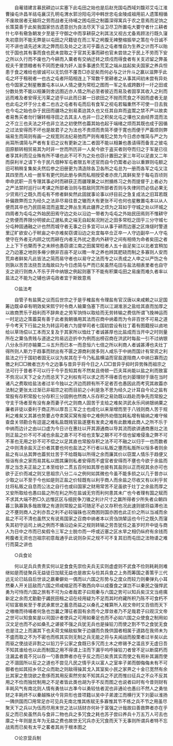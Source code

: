 <!-- { "loadSidebar": true } -->
　　自鼌错建言募民耕边以实塞下此屯田之始也是后赵充国屯西域刘馥邓艾屯江淮曹操屯许昌羊祜屯襄汉孔明屯渭水郭汾阳屯河中韩世忠屯金陵成祖用前人遗策相循不废故居者无输将之劳而战者无待哺之困屯田之制葢深得寓兵于农之意焉而足饷之长策莫善于此矣我国家仿古遗意创为良法尽天下设卫尽卫所置屯大要守者什三耕者什七卒有儆急朝发夕至是于守御之中而享耕获之利其法又视古尤备焉顾法行既久寖失初意则不能无弊是以屯田之尺籍徒在而三军之枵腹无裨整缩振举之策在今日诚不可不讲也请先述末流之弊而后及处之之法可乎葢古之屯者惟自为生养之计而不以贻忧于国也其有事而食也民未尝取之于官其无事而耕也官未尝敛之于民上不劳而下安之所以久行而不废也乃今耕而入粟者有交纳迁转之烦戍而得食者有关支迟留之弊虽视夫千里馈粮者有不同而吏缘为奸人滋多事逋负荒芜之端从兹起矣夫国家之养兵怛患于食之难给也彼诚可以无饥但不厪吾□亦足矣而何必与之计升斗之赢以滋弊乎此屯之坏于租税者一也古之屯者阡陌相连上下常数千里耕者之从事其间初未尝有异处也今国家之制星散置屯本以从人情之便为常稔之图而一军之名或跨数圩一圩之田或分数处势不能以相兼则舍远图近亦人情之所必至者彼近而易及者固享其收入之利而远而难及者安得无污莱之迹乎以此而日甚一日欲田之不抛而荒食之不因而虚者无是也此屯之坏于分土者二也古之屯者有屯而后有食军之视屯若辎重然不可使一日去我也今屯之始也杂于民田而疆场之别易紊迨其久也又任其自弃而盗鬻之禁不严以故卖者易售买者勿行辗转相寻田之去其主人也非一日之积矣北屯之壤也又由经界混而法之不立三也夫法之坏也非立法之初使然也葢其始也起于端绪之烦而其既也成于因循之过法安得而不坏也是故君子之为法也不贵烦而贵简不便于寛也而便于严葢烦则弊端易生而简则有画一之规宽则法纪易弛而严则有难犯之势为今日虑亦惟简与严之为尚耳所谓简与严者有复旧之议有更新之法二者固不能以相兼也愚请得而备言之彼屯田原额转相贸易其为时非一世而所历非一人矣今欲于盗买者则夺而归之于军是已往者享其利而见业殊有所不堪也此不可不为之处也窃计置田之家三年可以足直又二年而获利半之请下令于民凡佃种军屯者限五年还官而自今仍鬻者必治以重罪则屯额之旧可稍稍复集矣夫然后参之旧册更为清造除各卫各所之屯总为一册而各军之屯又注其四至而人给一册军有更代则此册与俱而私相授受者亦庶几其鲜矣至于每屯百顷则申命武职一员专理其事必时而耕获正而疆理兼之以拊揗练习之务而提督于上者必为之严法禁时巡行以考课之所部者治则与胜敌同赏所部者否则与失律同罚必信必果无少贷焉行之既久而屯有不修者鲜矣然此固就事论事以纾目前之急复成法之旧耳若既补偏救弊而立为经久之法非尽易往昔之辙而大有更张不可也何也星散置屯本以从人便而其卒也乃民田易混而盗鬻之弊丛生焉此疆界之烦为之耳如于守城之处以环城之四周者为屯屯之外始民田焉守边之处以沿边一带者为屯屯之外始民田焉则不惟耕守之势便而界限分明彼此辽邈私卖之端无自起矣况附近之田多常稔之田乎三分守城七分屯种固通融之计也然而城守者无事之日多宜可以从事于耕而边塞之区烽燧时警道里辽旷欲安心于畎亩之中亦难矣窃谓沿边之处宜每卒佥正卒一人守边副卒一人守屯使守在外者无内顾之忧而耕在内者无外扰之患内外耕守之间有相倚为命者矣田之者上上下下也槩而予之未辨也愚窃谓江南之田属常稔者人五十亩足矣江以北者宜稍加之乃边塞之地则多瘠少腴非百亩不足以赡一年之养也辨其肥硗而制之多寡则人安而荒弃者鲜矣凡此皆法之简而易守者也以易守之法而专之以责成之人申之以严饬之令则孰以苦吾法挠吾法哉故曰为今日虑简与严而已矣虽然屯田与盐法相表里者也自守支之说行则商人不乐于开中纳银之例起则塞下不能有积粟屯田之易废而难久者率以盐法之不能为之辅也讲屯政者宜于斯致意焉 

　　○盐法考 

　　自管子有盐筴之议而后世宗之于是乎榷盐有令理盐有官汉唐以来咸赖之以足国筹边既卓卓有明效矣宋熙宁时令商人输粟刍塞下而以江湖淮浙之盐给其直而加厚之以故商贾乐于趋利而不辞奔走之劳军饷恃以取给而无劳转输之费信所谓飞挽神运而一时足边之策葢莫有善于此者我朝循用其法而召商中纳着而为令非百世不可易之道乎今考天下行盐之处为转运司者六为提举司者七国初尝设有灶丁着有图籍授以卤地给以草场偿以工本而又复及于其家所以恤灶丁者诚甚厚也比盐成而当开中之时则量所在之粟刍贵贱与道途之险易远迩折中为例而出榜召商在洪武时每盐一引不过纳银八分永乐时亦输粟二斗五升而已本一而息恒六七倍之所以利商人者诚甚溥也夫灶丁得所则人斯力于趋事而财出有不匮之源商利居多则人咸乐于中纳而国计有常资之利盐法之行于国初者固无以议为矣其在于今乃私盐横溢而官盐遂阻商人中纳日寡而边徼之利□□微者岂方今之边事与昔异乎将今日之人□□昔异乎抑时异势殊而祖宗之法可行于昔者不可以行于今乎吾知其有不然矣且倚顿一匹夫耳尚能以盐之利而致富不赀况以天下之全力而总天下之利权有可以求之而不得者否也刘晏理财于唐在当时诸凡之费取给盐法者过半今独以之济边而顾有所不足者否也愚因此而考究其故葢亦法制之更张太过渐已非祖宗之初而目前之小利是急不思为经久之计耳自今论之盐有常股有存积常股七分存积三分固例也然商人乐存积之易効既以趋赴而争先而常股之守支于场者至有没有身而妻子代之则商人固苦于支给之难矣洪武永乐间纳银纳粟之廉者非徒以委利于商正所以厚吾三军之士也成化以来渐增而至于八钱则商人苦于规利之难矣又其甚也势要占夺卖窝买窝有报中之难例外劝借加耗私增有输纳之难守候查盘关领勘合有逗遛之难私盐既贱官盐遂壅有发卖之难有此数难此商人之所不乐于中纳而边计之由以口虚为今日计在惠灶以开其源通商以导其流而欲讲通商惠灶之法则正盐之价不可不减也余盐之直不可不给也支掣之期不可不信也留难侵渔之弊不可不革也无用之钞不可不偿之以足其直也常股存积之法不可不融之以归于一也而数者之中则清余盐灭正价者其要也何也盐法之不行者以私贩之壅而私贩所以恒多者则余盐之有以丛其弊也葢贫灶苦于不给既每以所得之余而廉其价以窃鬻人情乐于趋便又恒诣有余之家而易其私以图其廉则私者安得而不盛官者安得而不壅也今欲于余盐而厚之当念夫正盐之工本至给钞二贯五百何如其厚也彼有其盐则以正而视其余亦可也欲于正价而减之则又思祖宗八分二斗之例何如其微也今虽不能多损之以几于昔亦以少取之以不至于今也如是则正盐之价轻既有以利乎商人而余盐之尽收又有以利乎贫灶将私贩之自息而公法之自行也或曰国家之财用常苦不足虽欲于灶丁之余盐而厚之又安所取给也愚曰盐之所在利之所在盐诚无穷而利何患其未广也今者理有国之赋而不求其大端不酌□久远惟区区与细民争刀锥之利计尺寸之赢所得者少所失者众朝四暮三孰寡孰多哉故理之有道则常股之盐可随足不必又存积也况此速则彼将益滞也法之不壅则商人之利亦吾之利不必较锱铢也况商困则国亦困也此正价之所以当减而余盐之不可不清也虽然又有说焉国家之召商中纳者本以资刍饷辇运也今行之既久而寖失其初守运司上纳之例而不循沿边籴买之规则转输之劳吾犹任之虽岁时开中徒与商人为日中之市而已矣假令三军之士脱巾而一呼或近塞之区水旱之相仍纵府有余钱而枵腹者无资也岂祖宗初意哉通乎此说则杂买之规不可不复其旧而屯田之法物诿之难行而莫之讲也 

　　○兵食论 

　　何以足兵兵贵责实何以足食食先崇俭夫兵无实则虚虚则不武食不俭则耗耗则难继如是而徒聚兵无益徒日加赋无益也是故实与俭其兵食之上务而筹国之善策乎三代远无论已姑自后世谈之嬴秦僻处一偶而以六国之形势与之度众而较力则秦弹丸小耳然秦人开关廷敌而六国之师咸缩足而不敢西向卒以成蚕食之谋岂不以秦民之强悍武勇为可恃而六国之旅有不可为众者哉君子曰观秦与六国之势可以知兵矣汉文当疮痍新定之余而尤勤勤于蠲民田租之诏在经用疑为不足而其时府藏所积乃陈不可食朽不可较富极矣至于孝武承累世之蓄息而益之以桑孔之榷算所入视文帝时又百倍而天下之嗷嗷而待哺者何急也岂曩之薄征者固有余而今之厚敛者乃不足哉君子曰观汉文帝之世可以知食矣是以司国计者使兵之可用如秦足也而不必如六国之众使食之制用如汉文足也而不必如桑孔之谌彼不强之兵犹无兵也是操铅刀而使之割不节之食犹无食也是注之上而漏其下也夫荷戈候敌蚁聚于边疆而负挽供国者相属于道路在我师未为不盛而取之不为不密也而核其实则无制之兵无能之将与夫闻战而股栗者过半矣以此而驱之使战讵非割之以铅刀乎公家之食既已多冗而土木之修锡予之滥且岁无虚日吾不知其谁给也以此而制国之用不得谓上注而下漏乎呜呼操铅刀者曾不足以断腐朽而注漏孟者竟不兄以存一勺善救弊者亦在乎反之而已矣责其实而使之有用补其漏而使之不涸固所以反之之道也不尝见凡民之情乎夫以富人之室率子弟而御侮侮未有不可御者也如其招乡邻之众而助之则敌得操其戈入其室矣小民之家畀之十金已宽然有余比其家之愈饶欲之愈侈而其用反索然穷矣不知其兵之不武而惟曰征兵之不众不反其用之不俭而独忧制用之不足者皆此类也胡为乎不反而图之也说者曰时有今昔则财有丰耗风气有南北则人情有勇怯以古凖今以勇较怯者泥也非通论也愚曰不然人之勇怯财之丰耗终不以秦越殊状今背异形也昔项籍以吴中子弟渡江而横行天下刘晏以淮扬一隅供国而□用常足亦可见兵无南北惟其练赋无多寡惟其节不练之兵不节之用虽尽聚天下之兵以为伍而尽用末世之法以括财亦何补于富强之计哉故曰善救弊者亦在乎反之而已矣虽然兵与食非二物也兵之多冗食之耗也苏子尝曰养兵十万五万人可去也廪之十年则是五年为无益之费也故世无冗兵亦无冗食而天下无事则所谓兵者特不忘战焉而已矣有太平之畧者其尚于根本图之 

　　○论京营兵制 

